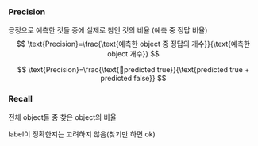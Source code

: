 ### Precision
긍정으로 예측한 것들 중에 실제로 참인 것의 비율
(예측 중 정답 비율)
$$
\text{Precision}=\frac{\text{예측한 object 중 정답의 개수}}{\text{예측한 object 개수}}
$$

$$
\text{Precision}=\frac{\text{predicted true}}{\text{predicted true + predicted false}}
$$
### Recall
전체 object들 중 찾은 object의 비율

label이 정확한지는 고려하지 않음(찾기만 하면 ok)

